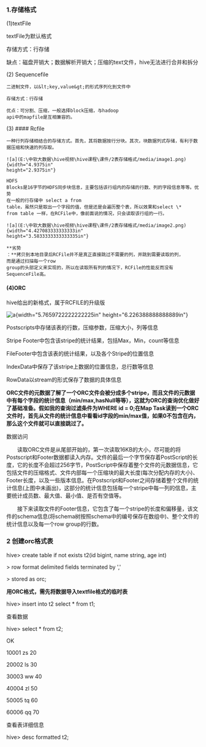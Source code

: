 ### 1.存储格式

(1)textFile

textFile为默认格式

存储方式：行存储

缺点：磁盘开销大；数据解析开销大；压缩的text文件，hive无法进行合并和拆分

(2) Sequencefile

    二进制文件，以&lt;key,value&gt;的形式序列化到文件中

    存储方式：行存储

    优点：可分割、压缩，一般选择block压缩，与hadoop
    api中的mapfile是互相兼容的。

(3) #### Rcfile

    一种行列存储相结合的存储方式。首先，其将数据按行分块。其次，块数据列式存储，有利于数据压缩和快速的列存取。

    ![a](E:\中软大数据\hive视频\hive课程\课件/2表存储格式/media/image1.png){width="4.9375in"
    height="2.9375in"}

    HDFS
    Blocks是16字节的HDFS同步块信息，主要包括该行组内的存储的行数、列的字段信息等等。优势
    在一般的行存储中 select a from
    table，虽然只是取出一个字段的值，但是还是会遍历整个表，所以效果和select \*
    from table 一样，在RCFile中，像前面说的情况，只会读取该行组的一行。

    ![a](E:\中软大数据\hive视频\hive课程\课件/2表存储格式/media/image2.png){width="4.427083333333333in"
    height="3.5833333333333335in"}

    **劣势
    ：**拷贝到本地目录后RCFile并不是真正直接跳过不需要的列，并跳到需要读取的列，
    而是通过扫描每一个row
    group的头部定义来实现的，所以在读取所有列的情况下，RCFile的性能反而没有SequenceFile高。

#### (4)ORC

hive给出的新格式，属于RCFILE的升级版

![a](E:\中软大数据\hive视频\hive课程\课件/2表存储格式/media/image3.jpeg){width="5.7659722222222225in"
height="6.226388888888889in"}

Postscripts中存储该表的行数，压缩参数，压缩大小，列等信息

Stripe Footer中包含该stripe的统计结果，包括Max，Min，count等信息

FileFooter中包含该表的统计结果，以及各个Stripe的位置信息

IndexData中保存了该stripe上数据的位置信息，总行数等信息

RowData以stream的形式保存了数据的具体信息

**ORC文件的元数据了解了一个ORC文件会被分成多个stripe，而且文件的元数据中有每个字段的统计信息（min/max,hasNull等等），这就为ORC的查询优化做好了基础准备。假如我的查询过滤条件为WHERE
id = 0;在Map
Task读到一个ORC文件时，首先从文件的统计信息中看看id字段的min/max值，如果0不包含在内，那么这个文件就可以直接跳过了。**

数据访问

　　读取ORC文件是从尾部开始的，第一次读取16KB的大小，尽可能的将Postscript和Footer数据都读入内存。文件的最后一个字节保存着PostScript的长度，它的长度不会超过256字节，PostScript中保存着整个文件的元数据信息，它包括文件的压缩格式、文件内部每一个压缩块的最大长度(每次分配内存的大小)、Footer长度，以及一些版本信息。在Postscript和Footer之间存储着整个文件的统计信息(上图中未画出)，这部分的统计信息包括每一个stripe中每一列的信息，主要统计成员数、最大值、最小值、是否有空值等。

　　接下来读取文件的Footer信息，它包含了每一个stripe的长度和偏移量，该文件的schema信息(将schema树按照schema中的编号保存在数组中)、整个文件的统计信息以及每一个row
group的行数。

### 2 创建orc格式表

hive&gt; create table if not exists t2(id bigint, name string, age int)

&gt; row format delimited fields terminated by ','

&gt; stored as orc;

**用ORC格式，需先将数据导入textfile格式的临时表**

hive&gt; insert into t2 select \* from t1;

查看数据

hive&gt; select \* from t2;

OK

10001 zs 20

20002 ls 30

30003 ww 40

40004 zl 50

50005 tq 60

60006 qq 70

查看表详细信息

hive&gt; desc formatted t2;
